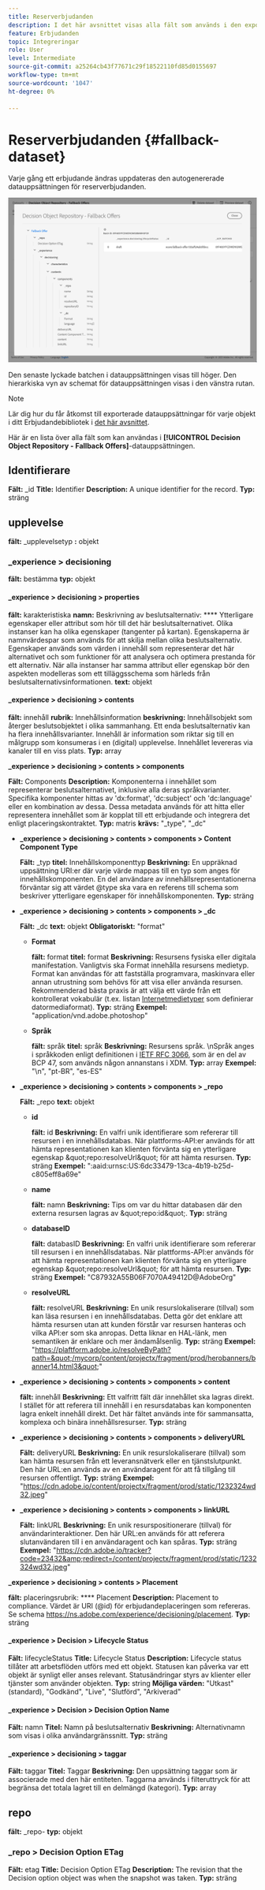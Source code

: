 ```yaml
---
title: Reserverbjudanden
description: I det här avsnittet visas alla fält som används i den exporterade datauppsättningen för reserverbjudanden.
feature: Erbjudanden
topic: Integreringar
role: User
level: Intermediate
source-git-commit: a25264cb43f77671c29f18522110fd85d0155697
workflow-type: tm+mt
source-wordcount: '1047'
ht-degree: 0%

---
```


# Reserverbjudanden {#fallback-dataset}

Varje gång ett erbjudande ändras uppdateras den autogenererade datauppsättningen för reserverbjudanden.

![](../../assets/dataset-fallback.png)

Den senaste lyckade batchen i datauppsättningen visas till höger. Den hierarkiska vyn av schemat för datauppsättningen visas i den vänstra rutan.

>[!NOTE]
>
>Lär dig hur du får åtkomst till exporterade datauppsättningar för varje objekt i ditt Erbjudandebibliotek i [det här avsnittet](../export-catalog/access-dataset.md).

Här är en lista över alla fält som kan användas i **[!UICONTROL Decision Object Repository - Fallback Offers]**-datauppsättningen.

## Identifierare

**Fält:** _id 
**Title:** Identifier 
**Description:** A unique identifier for the record.
**Typ:** sträng

## upplevelse

**fält:** _upplevelsetyp 
**:** objekt

### _experience > decisioning

**fält:** bestämma 
**typ:** objekt

#### _experience > decisioning > properties

**fält:** karakteristiska 
**namn:** Beskrivning av beslutsalternativ:
**** Ytterligare egenskaper eller attribut som hör till det här beslutsalternativet. Olika instanser kan ha olika egenskaper (tangenter på kartan). Egenskaperna är namnvärdespar som används för att skilja mellan olika beslutsalternativ. Egenskaper används som värden i innehåll som representerar det här alternativet och som funktioner för att analysera och optimera prestanda för ett alternativ. När alla instanser har samma attribut eller egenskap bör den aspekten modelleras som ett tilläggsschema som härleds från beslutsalternativsinformationen.
**text:** objekt

<!--Field under Characteristics without title = additionalProperties? Desc = Value of the property. Type: string-->

#### _experience > decisioning > contents

**fält:** innehåll 
**rubrik:** Innehållsinformation 
**beskrivning:** Innehållsobjekt som återger beslutsobjektet i olika sammanhang. Ett enda beslutsalternativ kan ha flera innehållsvarianter. Innehåll är information som riktar sig till en målgrupp som konsumeras i en (digital) upplevelse. Innehållet levereras via kanaler till en viss plats.
**Typ:** array

**_experience > decisioning > contents > components**

**Fält:** Components 
**Description:** Komponenterna i innehållet som representerar beslutsalternativet, inklusive alla deras språkvarianter. Specifika komponenter hittas av &#39;dx:format&#39;, &#39;dc:subject&#39; och &#39;dc:language&#39; eller en kombination av dessa. Dessa metadata används för att hitta eller representera innehållet som är kopplat till ett erbjudande och integrera det enligt placeringskontraktet.
**Typ:** matris 
**krävs:** &quot;_type&quot;, &quot;_dc&quot;  <!--TBC?-->

* **_experience > decisioning > contents > components > Content Component Type**

   **Fält:** _typ
   **titel:** Innehållskomponenttyp
   **Beskrivning:** En uppräknad uppsättning URI:er där varje värde mappas till en typ som anges för innehållskomponenten. En del användare av innehållsrepresentationerna förväntar sig att värdet @type ska vara en referens till schema som beskriver ytterligare egenskaper för innehållskomponenten.
   **Typ:** sträng

* **_experience > decisioning > contents > components > _dc**

   **Fält:** _dc
   **text:** objekt
   **Obligatoriskt:** &quot;format&quot;

   * **Format**

      **fält:** format
      **titel:** format
      **Beskrivning:** Resursens fysiska eller digitala manifestation. Vanligtvis ska Format innehålla resursens medietyp. Format kan användas för att fastställa programvara, maskinvara eller annan utrustning som behövs för att visa eller använda resursen. Rekommenderad bästa praxis är att välja ett värde från ett kontrollerat vokabulär (t.ex. listan [Internetmedietyper](http://www.iana.org/-tilldelningar/medietyper/) som definierar datormediaformat).
      **Typ:** sträng
      **Exempel:** &quot;application/vnd.adobe.photoshop&quot;

   * **Språk**

      **fält:** språk
      **titel:** språk
      **Beskrivning:** Resursens språk. \nSpråk anges i språkkoden enligt definitionen i [IETF RFC 3066](https://www.ietf.org/rfc/rfc3066.txt), som är en del av BCP 47, som används någon annanstans i XDM.
      **Typ:** array
      **Exempel:** &quot;\n&quot;, &quot;pt-BR&quot;, &quot;es-ES&quot;

* **_experience > decisioning > contents > components > _repo**

   **Fält:** _repo
   **text:** objekt

   * **id**

      **fält:** id
      **Beskrivning:** En valfri unik identifierare som refererar till resursen i en innehållsdatabas. När plattforms-API:er används för att hämta representationen kan klienten förvänta sig en ytterligare egenskap \&quot;repo:resolveUrl\&quot; för att hämta resursen.
      **Typ:** sträng
      **Exempel:** &quot;:aaid:urnsc:US:6dc33479-13ca-4b19-b25d-c805eff8a69e&quot;

   * **name**

      **fält:** namn
      **Beskrivning:** Tips om var du hittar databasen där den externa resursen lagras av \&quot;repo:id\&quot;.
      **Typ:** sträng

   * **databaseID**

      **fält:** databasID
      **Beskrivning:** En valfri unik identifierare som refererar till resursen i en innehållsdatabas. När plattforms-API:er används för att hämta representationen kan klienten förvänta sig en ytterligare egenskap \&quot;repo:resolveUrl\&quot; för att hämta resursen.
      **Typ:** sträng
      **Exempel:** &quot;C87932A55B06F7070A49412D@AdobeOrg&quot;

   * **resolveURL**

      **fält:** resolveURL
      **Beskrivning:** En unik resurslokaliserare (tillval) som kan läsa resursen i en innehållsdatabas. Detta gör det enklare att hämta resursen utan att kunden förstår var resursen hanteras och vilka API:er som ska anropas. Detta liknar en HAL-länk, men semantiken är enklare och mer ändamålsenlig.
      **Typ:** sträng
      **Exempel:** &quot;https://plaftform.adobe.io/resolveByPath?path=&quot;/mycorp/content/projectx/fragment/prod/herobanners/banner14.html3&quot;&quot;

* **_experience > decisioning > contents > components > content**

   **fält:** innehåll
   **Beskrivning:** Ett valfritt fält där innehållet ska lagras direkt. I stället för att referera till innehåll i en resursdatabas kan komponenten lagra enkelt innehåll direkt. Det här fältet används inte för sammansatta, komplexa och binära innehållsresurser.
   **Typ:** sträng

* **_experience > decisioning > contents > components > deliveryURL**

   **Fält:** deliveryURL
   **Beskrivning:** En unik resurslokaliserare (tillval) som kan hämta resursen från ett leveransnätverk eller en tjänstslutpunkt. Den här URL:en används av en användaragent för att få tillgång till resursen offentligt.
   **Typ:** sträng
   **Exempel:** &quot;https://cdn.adobe.io/content/projectx/fragment/prod/static/1232324wd32.jpeg&quot;

* **_experience > decisioning > contents > components > linkURL**

   **Fält:** linkURL
   **Beskrivning:** En unik resurspositionerare (tillval) för användarinteraktioner. Den här URL:en används för att referera slutanvändaren till i en användaragent och kan spåras.
   **Typ:** sträng
   **Exempel:** &quot;https://cdn.adobe.io/tracker?code=23432&amp;redirect=/content/projectx/fragment/prod/static/1232324wd32.jpeg&quot;

**_experience > decisioning > contents > Placement**

**fält:** placeringsrubrik:
**** Placement 
**Description:** Placement to compliance. Värdet är URI (@id) för erbjudandeplaceringen som refereras. Se schema https://ns.adobe.com/experience/decisioning/placement.
**Typ:** sträng

#### _experience > Decision > Lifecycle Status

**Fält:** lifecycleStatus 
**Title:** Lifecycle Status 
**Description:** Lifecycle status tillåter att arbetsflöden utförs med ett objekt. Statusen kan påverka var ett objekt är synligt eller anses relevant. Statusändringar styrs av klienter eller tjänster som använder objekten.
**Typ:** string 
**Möjliga värden:** &quot;Utkast&quot; (standard), &quot;Godkänd&quot;, &quot;Live&quot;, &quot;Slutförd&quot;, &quot;Arkiverad&quot;

#### _experience > Decision > Decision Option Name

**Fält:** namn 
**Titel:** Namn på beslutsalternativ 
**Beskrivning:** Alternativnamn som visas i olika användargränssnitt.
**Typ:** sträng

#### _experience > decisioning > taggar

**Fält:** taggar 
**Titel:** Taggar 
**Beskrivning:** Den uppsättning taggar som är associerade med den här entiteten. Taggarna används i filteruttryck för att begränsa det totala lagret till en delmängd (kategori).
**Typ:** array

<!--Field without name under tags: Description: An identifier of a tag object. The value is the @id of the tag that is referenced. See tag schema: https://ns.adobe.com/experience/decisioning/tag. Type: string-->

## repo

**fält:** _repo-
**typ:** objekt

### _repo > Decision Option ETag

**Fält:** etag 
**Title:** Decision Option ETag 
**Description:** The revision that the Decision option object was when the snapshot was taken.
**Typ:** sträng

